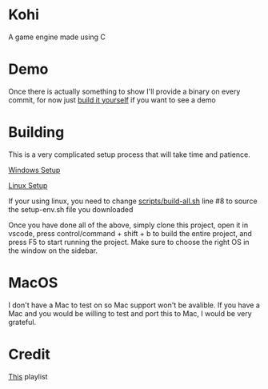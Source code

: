 # Kohi

A game engine made using C

# Demo

Once there is actually something to show I'll provide a binary on every commit, for now just [build it yourself](#building) if you want to see a demo

# Building

This is a very complicated setup process that will take time and patience.

[Windows Setup](https://www.youtube.com/watch?v=F6_WdnzQIQ4&list=PLv8Ddw9K0JPg1BEO-RS-0MYs423cvLVtj&index=3)

[Linux Setup](https://www.youtube.com/watch?v=NIv1mygBOcg&list=PLv8Ddw9K0JPg1BEO-RS-0MYs423cvLVtj&index=4)

If your using linux, you need to change [scripts/build-all.sh](scripts/build-all.sh) line #8 to source the setup-env.sh file you downloaded

Once you have done all of the above, simply clone this project, open it in vscode, press control/command + shift + b to build the entire project, and press F5 to start running the project. Make sure to choose the right OS in the window on the sidebar.

# MacOS

I don't have a Mac to test on so Mac support won't be avalible. If you have a Mac and you would be willing to test and port this to Mac, I would be very grateful.

# Credit

[This](https://www.youtube.com/playlist?list=PLv8Ddw9K0JPg1BEO-RS-0MYs423cvLVtj) playlist
